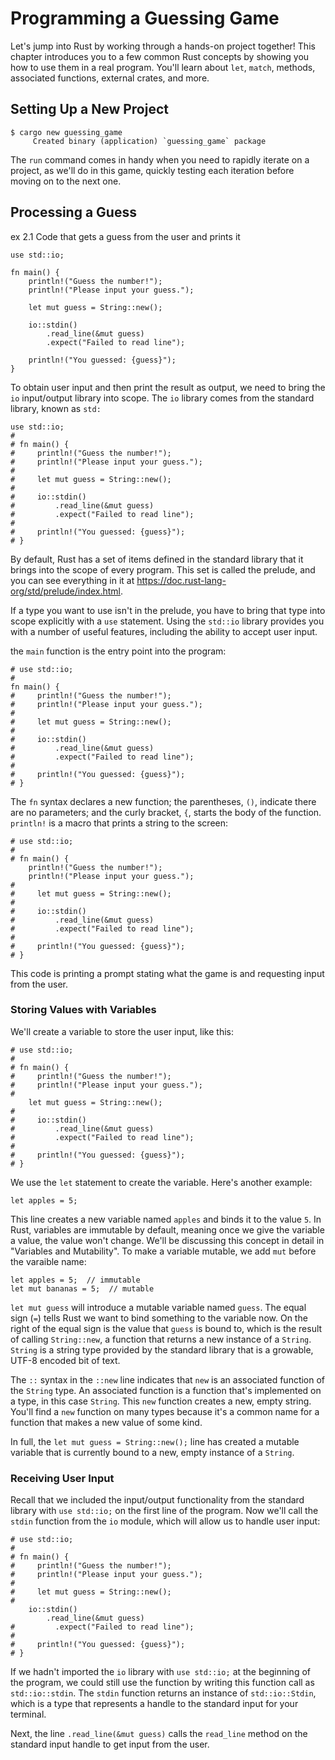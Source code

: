 # Programming a Guessing Game

Let's jump into Rust by working through a hands-on project together! This chapter introduces you to a few common Rust
concepts by showing you how to use them in a real program. You'll learn about `let`, `match`, methods, associated
functions, external crates, and more.

## Setting Up a New Project

```text
$ cargo new guessing_game
     Created binary (application) `guessing_game` package
```

The `run` command comes in handy when you need to rapidly iterate on a project, as we'll do in this game, quickly
testing each iteration before moving on to the next one.

## Processing a Guess

ex 2.1 Code that gets a guess from the user and prints it

```rust, editable
use std::io;

fn main() {
    println!("Guess the number!");
    println!("Please input your guess.");

    let mut guess = String::new();

    io::stdin()
        .read_line(&mut guess)
        .expect("Failed to read line");

    println!("You guessed: {guess}");
}
```

To obtain user input and then print the result as output, we need to bring the `io` input/output library into scope.
The `io` library comes from the standard library, known as `std:`

```rust, noplayground
use std::io;
# 
# fn main() {
#     println!("Guess the number!");
#     println!("Please input your guess.");
# 
#     let mut guess = String::new();
# 
#     io::stdin()
#         .read_line(&mut guess)
#         .expect("Failed to read line");
# 
#     println!("You guessed: {guess}");
# }
```

By default, Rust has a set of items defined in the standard library that it brings into the scope of every program. This
set is called the prelude, and you can see everything in it at https://doc.rust-lang-org/std/prelude/index.html.

If a type you want to use isn't in the prelude, you have to bring that type into scope explicitly with a `use`
statement. Using the `std::io` library provides you with a number of useful features, including the ability to accept
user input.

the `main` function is the entry point into the program:

```rust, noplayground
# use std::io;
# 
fn main() {
#     println!("Guess the number!");
#     println!("Please input your guess.");
# 
#     let mut guess = String::new();
# 
#     io::stdin()
#         .read_line(&mut guess)
#         .expect("Failed to read line");
# 
#     println!("You guessed: {guess}");
# }
```

The `fn` syntax declares a new function; the parentheses, `()`, indicate there are no parameters; and the curly
bracket, `{`, starts the body of the function. `println!` is a macro that prints a string to the screen:

```rust, noplayground
# use std::io;
# 
# fn main() {
    println!("Guess the number!");
    println!("Please input your guess.");
# 
#     let mut guess = String::new();
# 
#     io::stdin()
#         .read_line(&mut guess)
#         .expect("Failed to read line");
# 
#     println!("You guessed: {guess}");
# }
```

This code is printing a prompt stating what the game is and requesting input from the user.

### Storing Values with Variables

We'll create a variable to store the user input, like this:

```rust, noplayground
# use std::io;
# 
# fn main() {
#     println!("Guess the number!");
#     println!("Please input your guess.");
# 
    let mut guess = String::new();
# 
#     io::stdin()
#         .read_line(&mut guess)
#         .expect("Failed to read line");
# 
#     println!("You guessed: {guess}");
# }
```

We use the `let` statement to create the variable. Here's another example:

```rust, noplayground
let apples = 5;
```

This line creates a new variable named `apples` and binds it to the value `5`. In Rust, variables are immutable by
default, meaning once we give the variable a value, the value won't change. We'll be discussing this concept in detail
in "Variables and Mutability". To make a variable mutable, we add `mut` before the varaible name:

```rust, noplayground
let apples = 5;  // immutable
let mut bananas = 5;  // mutable
```

`let mut guess` will introduce a mutable variable named `guess`. The equal sign (`=`) tells Rust we want to bind
something to the variable now. On the right of the equal sign is the value that `guess` is bound to, which is the result
of calling `String::new`, a function that returns a new instance of a `String`. `String` is a string type provided by
the standard library that is a growable, UTF-8 encoded bit of text.

The `::` syntax in the `::new` line indicates that `new` is an associated function of the `String` type. An associated
function is a function that's implemented on a type, in this case `String`. This `new` function creates a new, empty
string. You'll find a `new` function on many types because it's a common name for a function that makes a new value of
some kind.

In full, the `let mut guess = String::new();` line has created a mutable variable that is currently bound to a new,
empty instance of a `String`.

### Receiving User Input

Recall that we included the input/output functionality from the standard library with `use std::io;` on the first line
of the program. Now we'll call the `stdin` function from the `io` module, which will allow us to handle user input:

```rust, noplayground
# use std::io;
# 
# fn main() {
#     println!("Guess the number!");
#     println!("Please input your guess.");
# 
#     let mut guess = String::new();
# 
    io::stdin()
        .read_line(&mut guess)
#         .expect("Failed to read line");
# 
#     println!("You guessed: {guess}");
# }
```

If we hadn't imported the `io` library with `use std::io;` at the beginning of the program, we could still use the
function by writing this function call as `std::io::stdin`. The `stdin` function returns an instance
of `std::io::Stdin`, which is a type that represents a handle to the standard input for your terminal.

Next, the line `.read_line(&mut guess)` calls the `read_line` method on the standard input handle to get input from the user.